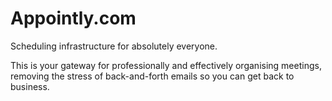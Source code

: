 # Appointly.com
Scheduling infrastructure for absolutely everyone.

This is your gateway for professionally and effectively organising meetings, removing the stress of back-and-forth emails so you can get back to business.
